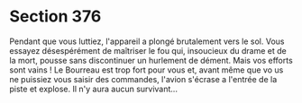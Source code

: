 # Section 376

Pendant que vous luttiez, l'appareil a  plongé brutalement vers le sol. Vous essayez
désespérément de maîtriser le fou qui, insoucieux du drame et de la mort, pousse sans
discontinuer un hurlement de dément. Mais vos efforts sont vains ! Le Bourreau est trop
fort pour vous et, avant même que vo us ne puissiez vous saisir des commandes, l'avion
s'écrase a l'entrée de la piste et explose. Il n'y aura aucun survivant...